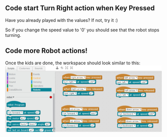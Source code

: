 ## Code start Turn Right action when Key Pressed

Have you already played with the values?
If not, try it :)

So if you change the speed value to '0' you should see that the robot stops turning.


## Code more Robot actions!

Once the kids are done, the workspace should look similar to this:
<img src="../images/3_KeyboardController_img005.jpg" width="600" alt="The workspace should look like this.">